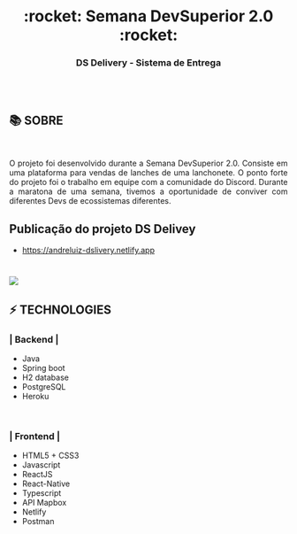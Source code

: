<div align = "center">
<h1>:rocket: Semana DevSuperior 2.0 :rocket:</h1>
<h3>DS Delivery - Sistema de Entrega  </h3>

<br>
<br>

</div>

## :books: SOBRE
<br>

<p align="justify">O projeto foi desenvolvido durante a Semana DevSuperior 2.0. Consiste em uma plataforma para vendas de lanches de uma lanchonete. O ponto forte do projeto foi o trabalho em equipe com a comunidade do Discord. Durante a maratona de uma semana, tivemos a oportunidade de conviver com diferentes Devs de ecossistemas diferentes.</p>

## Publicação do projeto DS Delivey

- https://andreluiz-dslivery.netlify.app

<h1>
<img src="media/video.gif">
</h1>

## :zap: TECHNOLOGIES

### | Backend | 

* Java 
* Spring boot 
* H2 database  
* PostgreSQL 
* Heroku 

<br>

### | Frontend | 
* HTML5 + CSS3 
* Javascript 
* ReactJS 
* React-Native 
* Typescript 
* API Mapbox 
* Netlify
* Postman
